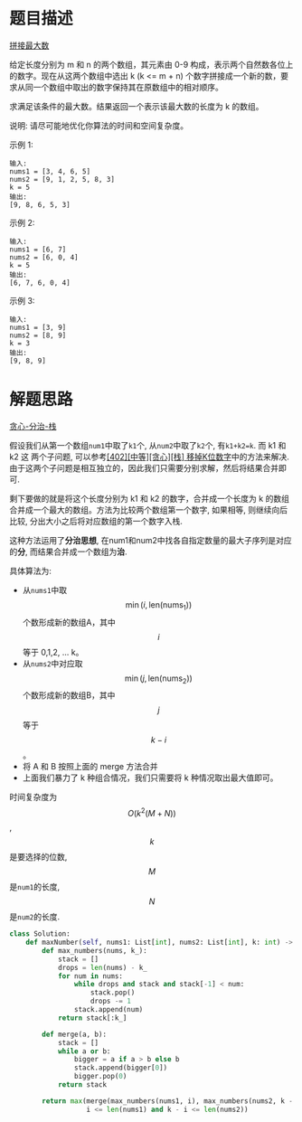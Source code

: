 # 题目描述

[拼接最大数](https://leetcode-cn.com/problems/create-maximum-number/)

给定长度分别为 m 和 n 的两个数组，其元素由 0-9 构成，表示两个自然数各位上的数字。现在从这两个数组中选出 k (k <= m + n) 个数字拼接成一个新的数，要求从同一个数组中取出的数字保持其在原数组中的相对顺序。

求满足该条件的最大数。结果返回一个表示该最大数的长度为 k 的数组。

说明: 请尽可能地优化你算法的时间和空间复杂度。

示例 1:
```
输入:
nums1 = [3, 4, 6, 5]
nums2 = [9, 1, 2, 5, 8, 3]
k = 5
输出:
[9, 8, 6, 5, 3]
```

示例 2:
```
输入:
nums1 = [6, 7]
nums2 = [6, 0, 4]
k = 5
输出:
[6, 7, 6, 0, 4]
```

示例 3:
```
输入:
nums1 = [3, 9]
nums2 = [8, 9]
k = 3
输出:
[9, 8, 9]
```

# 解题思路

[贪心-分治-栈](https://leetcode-cn.com/problems/smallest-subsequence-of-distinct-characters/solution/yi-zhao-chi-bian-li-kou-si-dao-ti-ma-ma-zai-ye-b-6/)

假设我们从第一个数组`num1`中取了`k1`个, 从`num2`中取了`k2`个, 有`k1+k2=k`. 而 k1 和 k2 这 两个子问题, 可以参考[[402][中等][贪心][栈] 移掉K位数字](/Algorithm/字符串/402-移掉K位数字.md)中的方法来解决. 由于这两个子问题是相互独立的，因此我们只需要分别求解，然后将结果合并即可.

剩下要做的就是将这个长度分别为 k1 和 k2 的数字，合并成一个长度为 k 的数组合并成一个最大的数组。方法为比较两个数组第一个数字, 如果相等, 则继续向后比较, 分出大小之后将对应数组的第一个数字入栈.

这种方法运用了**分治思想**, 在num1和num2中找各自指定数量的最大子序列是对应的**分**, 而结果合并成一个数组为**治**.

具体算法为:

- 从`nums1`中取$$\min(i, \text{len}(\text{nums}_1))$$个数形成新的数组A，其中$$i$$等于 0,1,2, ... k。
- 从`nums2`中对应取$$\min(j, \text{len}(\text{nums}_2))$$个数形成新的数组B，其中$$j$$等于$$k - i$$。
- 将 A 和 B 按照上面的 merge 方法合并
- 上面我们暴力了 k 种组合情况，我们只需要将 k 种情况取出最大值即可。

时间复杂度为$$O(k^2(M+N))$$, $$k$$是要选择的位数, $$M$$是`num1`的长度, $$N$$是`num2`的长度.

```python
class Solution:
    def maxNumber(self, nums1: List[int], nums2: List[int], k: int) -> List[int]:
        def max_numbers(nums, k_):
            stack = []
            drops = len(nums) - k_
            for num in nums:
                while drops and stack and stack[-1] < num:
                    stack.pop()
                    drops -= 1
                stack.append(num)
            return stack[:k_]

        def merge(a, b):
            stack = []
            while a or b:
                bigger = a if a > b else b
                stack.append(bigger[0])
                bigger.pop(0)
            return stack

        return max(merge(max_numbers(nums1, i), max_numbers(nums2, k - i)) for i in range(k + 1) if
                   i <= len(nums1) and k - i <= len(nums2))
```
